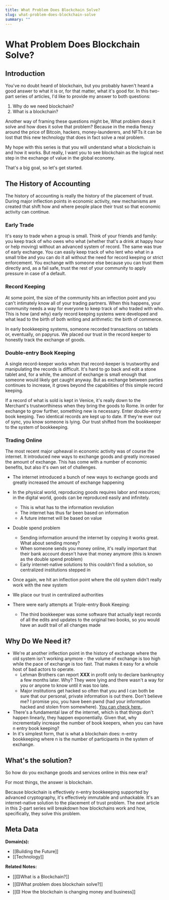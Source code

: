 ```yaml
---
title: What Problem Does Blockchain Solve?
slug: what-problem-does-blockchain-solve
summary: ""
---
```


# What Problem Does Blockchain Solve?

## Introduction

You've no doubt heard of blockchain, but you probably haven't heard a good answer to what it is or, for that matter, what it's good for. In this two-part series of articles, I'd like to provide my answer to both questions:

1. Why do we need blockchain?
1. What is a blockchain?

Another way of framing these questions might be, What problem does it solve and how does it solve that problem? Because in the media frenzy around the price of Bitcoin, hackers, money-launderers, and NFTs it can be lost that this new technology that does in fact solve a real problem.

My hope with this series is that you will understand what a blockchain is and how it works. But really, I want you to see blockchain as the logical next step in the exchange of value in the global economy.

That's a big goal, so let's get started.

## The History of Accounting

The history of accounting is really the history of the placement of trust. During major inflection points in economic activity, new mechanisms are created that shift how and where people place their trust so that economic activity can continue. 

### Early Trade

It's easy to trade when a group is small. Think of your friends and family: you keep track of who owes who what (whether that's a drink at happy hour or help moving) without an advanced system of record. The same was true of early exchange. You can easily keep track of who lent who what in a small tribe and you can do it all without the need for record keeping or strict enforcement. You exchange with someone else because you can trust them directly and, as a fail safe, trust the rest of your community to apply pressure in case of a default.

### Record Keeping

At some point, the size of the community hits an inflection point and you can't intimately know all of your trading partners. When this happens, your community needs a way for everyone to keep track of who traded with who. This is how (and why) early record keeping systems were developed and what lead to the birth of both writing and arithmetic: the birth of commerce.

In early bookkeeping systems, someone recorded transactions on tablets or, eventually, on papyrus. We placed our trust in the record keeper to honestly track the exchange of goods.

### Double-entry Book Keeping

A single record-keeper works when that record-keeper is trustworthy and manipulating the records is difficult. It's hard to go back and edit a stone tablet and, for a while, the amount of exchange is small enough that someone would likely get caught anyway. But as exchange between parties continues to increase, it grows beyond the capabilities of this simple record keeping.

If a record of what is sold is kept in Venice, it's really down to the Merchant's trustworthiness when they bring the goods to Rome. In order for exchange to grow further, something new is necessary. Enter double-entry book keeping. Two identical records are kept up to date. If they're ever out of sync, you know someone is lying. Our trust shifted from the bookkeeper to the system of bookkeeping.

### Trading Online

The most recent major upheaval in economic activity was of course the internet. It introduced new ways to exchange goods and greatly increased the amount of exchange. This has come with a number of economic benefits, but also it's own set of challenges.

- The internet introduced a bunch of new ways to exchange goods and greatly increased the amount of exchange happening
- In the physical world, reproducing goods requires labor and resources; in the digital world, goods can be reproduced easily and infinitely.
	- This is what has to the information revolution
	- The internet has thus far been based on information
	- A future internet will be based on value
- Double spend problem
	- Sending information around the internet by copying it works great. What about sending money?
	- When someone sends you money online, it's really important that their bank account doesn't have that money anymore (this is known as the double spend problem)
	- Early internet-native solutions to this couldn't find a solution, so centralized institutions stepped in
- Once again, we hit an inflection point where the old system didn't really work with the new system
- We place our trust in centralized authorities

- There were early attempts at Triple-entry Book Keeping:
	- The third bookkeeper was some software that actually kept records of all the edits and updates to the original two books, so you would have an audit trail of all changes made

## Why Do We Need it?

- We're at another inflection point in the history of exchange where the old system isn't working anymore - the volume of exchange is too high while the pace of exchange is too fast. That makes it easy for a whole host of bad actors to operate.
	- Lehman Brothers can report **XXX** in profit only to declare bankruptcy a few months later. Why? They were lying and there wasn't a way for you or anyone to know until it was too late.
	- Major institutions get hacked so often that you and I can both be sure that our personal, private information is out there. Don't believe me? I promise you, you have been pwnd (had your information hacked and stolen from somewhere). [You can check here.](https://haveibeenpwned.com/).
- There's a fundamental law of the internet, which is that things don't happen linearly, they happen exponentially. Given that, why incrementally increase the number of book keepers, when you can have n entry book keeping?
- In it's simplest form, that is what a blockchain does: n-entry bookkeeping where n is the number of participants in the system of exchange.

## What's the solution?

So how do you exchange goods and services online in this new era?

For most things, the answer is blockchain.

Because blockchain is effectively n-entry bookkeeping supported by advanced cryptography, it's effectively immutable and unhackable. It's an internet-native solution to the placement of trust problem. The next article in this 2-part series will breakdown how blockchains work and how, specifically, they solve this problem.


## Meta Data

**Domain(s):**
- [[Building the Future]]
- [[Technology]]

**Related Notes:**
- [[🟨What is a Blockchain?]]
- [[🟨What problem does blockchain solve?]]
- [[🟨 How the blockchain is changing money and business]]
